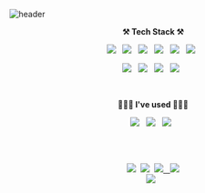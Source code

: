 ![header](https://capsule-render.vercel.app/api?type=waving&color=auto&height=200&section=header&text=SeonghoJoo&fontSize=50)

<p align="center"><strong> ⚒️ Tech Stack ⚒️ </strong></p>
<p align="center">
  <img src="https://img.shields.io/badge/C++-00599C?style=flat-square&logo=C++&logoColor=white"/></a> &nbsp;
  <img src="https://img.shields.io/badge/java-007396?style=flat-square&logo=java&logoColor=white"/></a> &nbsp;
  <img src="https://img.shields.io/badge/JavaScript-F7DF1E?style=flat-square&logo=JavaScript&logoColor=white"/></a> &nbsp;
  <img src="https://img.shields.io/badge/TypeScript-3178C6?style=flat-square&logo=TypeScript&logoColor=white"/></a> &nbsp;
  <img src="https://img.shields.io/badge/Node.js-339933?style=flat-square&logo=Node.js&logoColor=white"/></a> &nbsp;
  <img src="https://img.shields.io/badge/ts-node-3178C6?style=flat-square&logo=ts-node&logoColor=white"/></a> &nbsp;
</p>
<p align="center">
  <img src="https://img.shields.io/badge/Prisma-2D3748?style=flat-square&logo=Prisma&logoColor=white"/></a> &nbsp;
  <img src="https://img.shields.io/badge/GrpahQL-E434AA?style=flat-square&logo=GraphQL&logoColor=white"/></a> &nbsp;
  <img src="https://img.shields.io/badge/Apollo-311C87?style=flat-square&logo=Apollo GraphQL&logoColor=white"/></a> &nbsp;
  <img src="https://img.shields.io/badge/PostgreSQL-4169E1?style=flat-square&logo=PostgreSQL&logoColor=white"/></a> &nbsp;
</p>
<br>
<p align="center"><strong> 👨🏻‍💻 I've used 👨🏻‍💻 </strong></p>
<p align="center">
  <img src="https://img.shields.io/badge/GitHub-181717?style=flat-square&logo=GitHub&logoColor=white"/></a> &nbsp; 
  <img src="https://img.shields.io/badge/Heroku-430098?style=flat-square&logo=Heroku&logoColor=white"/></a> &nbsp;
  <img src="https://img.shields.io/badge/Amazon AWS-232F3E?style=flat-square&logo=Amazon AWS&logoColor=white"/></a> &nbsp;
</p>
   
<br>
<br>
<p align="center">
  <a href="https://seongho96.tistory.com"><img src="https://img.shields.io/badge/Tech Blog-20C997?style=flat-square&logoColor=white&link=https://www.notion.so/Seongho-dev-6089b6cab72748888c0064a7dd58dc01"/></a>&nbsp;
  <a href="https://thirsty-door-aa7.notion.site/Seongho-dev-6089b6cab72748888c0064a7dd58dc01"><img src="https://img.shields.io/badge/resume-000000?style=flat-square&logo=Notion&logoColor=white&link=https://thirsty-door-aa7.notion.site/Seongho-dev-6089b6cab72748888c0064a7dd58dc01"/></a>&nbsp;
  <a href="mailto:seongho.dev@gmail.com"> <img src="https://img.shields.io/badge/seongho.dev@gmail.com-d14836?style=flat-square&logo=Gmail&logoColor=white&link=seongho.dev@gmail.com"> &nbsp;
  <a href="https://www.instagram.com/seon__g/"><img src="https://img.shields.io/badge/seon__g-E4405F?style=flat-square&logo=Instagram&logoColor=white&link=https://www.instagram.com/seon__g/"/></a>
    <br>
      <a href="https://hits.seeyoufarm.com"><img src="https://hits.seeyoufarm.com/api/count/incr/badge.svg?url=https%3A%2F%2Fgithub.com%2Fseongho-joo&count_bg=%233D94C8&title_bg=%23555555&icon=github.svg&icon_color=%23E7E7E7&title=hits&edge_flat=false"/></a> &nbsp;

</p>
